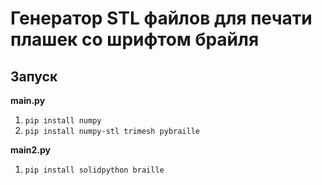 # Генератор STL файлов для печати плашек со шрифтом брайля

## Запуск

**main.py**

1. `pip install numpy`
2. `pip install numpy-stl trimesh pybraille`

**main2.py**

1. `pip install solidpython braille`
